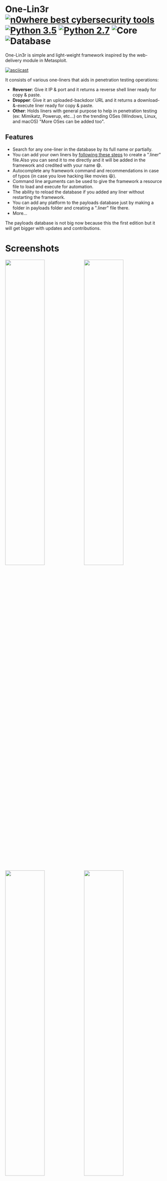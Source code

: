 # One-Lin3r [![n0where best cybersecurity tools](https://img.shields.io/badge/6-This%20year%20top%20100%20tools-red.svg)](https://n0where.net/best-free-open-source-cybersecurity-tools) [![Python 3.5](https://img.shields.io/badge/Python-3.5-yellow.svg)](http://www.python.org/download/) [![Python 2.7](https://img.shields.io/badge/Python-2.7-yellow.svg)](http://www.python.org/download/) ![Core](https://img.shields.io/badge/Core-1.0-red.svg) ![Database](https://img.shields.io/badge/Database-0.4-red.svg)

One-Lin3r is simple and light-weight framework inspired by the web-delivery module in Metasploit.

[![asciicast](https://asciinema.org/a/157020.png)](https://asciinema.org/a/157020?autoplay=1)

It consists of various one-liners that aids in penetration testing operations:
- **Reverser**: Give it IP & port and it returns a reverse shell liner ready for copy & paste.
- **Dropper**: Give it an uploaded-backdoor URL and it returns a download-&-execute liner ready for copy & paste.
- **Other**: Holds liners with general purpose to help in penetration testing (ex: Mimikatz, Powerup, etc...) on the trending OSes (Windows, Linux, and macOS) "More OSes can be added too".

## Features
- Search for any one-liner in the database by its full name or partially.
- You can add your own liners by [following these steps](https://github.com/D4Vinci/One-Lin3r/wiki) to create a ".liner" file.Also you can send it to me directly and it will be added in the framework and credited with your name :smile:.
- Autocomplete any framework command and recommendations in case of typos (in case you love hacking like movies :laughing:).
- Command line arguments can be used to give the framework a resource file to load and execute for automation.
- The ability to reload the database if you added any liner without restarting the framework.
- You can add any platform to the payloads database just by making a folder in payloads folder and creating a ".liner" file there.
- More...

The payloads database is not big now because this the first edition but it will get bigger with updates and contributions.

# Screenshots
<img src="https://github.com/D4Vinci/One-Lin3r/blob/master/One_Lin3r/Core/resources/oneliner1.png" width="50%"></img><img src="https://github.com/D4Vinci/One-Lin3r/blob/master/One_Lin3r/Core/resources/oneliner2.png" width="50%"></img>
<img src="https://github.com/D4Vinci/One-Lin3r/blob/master/One_Lin3r/Core/resources/oneliner3.png" width="50%"></img><img src="https://github.com/D4Vinci/One-Lin3r/blob/master/Core/One_Lin3r/resources/oneliner4.png" width="50%"></img>


# Usage

## Commandline arguments
```
usage: One-Lin3r.py [-h] [-r R] [-x X] [-q]

optional arguments:
  -h, --help  show this help message and exit
  -r          Execute a resource file (history file).
  -x          Execute a specific command (use ; for multiples).
  -q          Quit mode (no banner).
```

## Framework commands
```
Command             Description
--------            -------------
help/?              Show this help menu
list/show           List payloads you can use in the attack.
search  <Keyword>   Search payloads for a specific one
use     <payload>   Use an available payload
info    <payload>   Get information about an available payload
banner              Display banner
reload/refresh      Reload the payloads database
check               Prints the core version and database version then check for them online.
history             Display command line most important history from the beginning
save_history        Save command line history to a file
exit/quit           Exit the framework
`````

## Installing and requirements
### To make the tool work at its best you must have :
- Python 3.x or 2.x (preferred 3).
- Linux (Tested on kali rolling), Windows system, mac osx (tested on 10.11)
- The requirements mentioned in the next few lines.

### Installing

**+For windows : (After downloading ZIP and upzip it)**
```
cd One-Lin3r-master
python -m pip install ./One-Lin3r-master
one-lin3r -h
```
**+For Linux :**
```
git clone https://github.com/D4Vinci/One-Lin3r.git
apt-get install libncurses5-dev
pip install ./One-Lin3r
one-lin3r -h
```

## Contact
- [Twitter](https://twitter.com/D4Vinci1)

## Donation
If you liked my work and want to support me, you can give me a cup of coffee :)

<img src="https://github.com/D4Vinci/Dr0p1t-Framework/blob/master/donate.png"></img>

bitcoin address: 1f4KfYikfqHQzEAsAGxjq46GdrBKc8jrG

## Disclaimer
One-Lin3r is created to help in penetration testing and it's not responsible for any misuse or illegal purposes.

Copying a code from this tool or using it in another tool is accepted as you mention where you get it from :smile:.

> Pull requests are always welcomed :D

